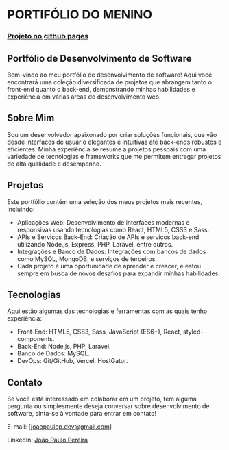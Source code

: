 # PORTIFÓLIO DO MENINO

### [Projeto no github pages](https://joaopaulopereirax.github.io/portifolio-joaopaulox/)

## Portfólio de Desenvolvimento de Software
Bem-vindo ao meu portfólio de desenvolvimento de software! Aqui você encontrará uma coleção diversificada de projetos que abrangem tanto o front-end quanto o back-end, demonstrando minhas habilidades e experiência em várias áreas do desenvolvimento web.

## Sobre Mim
Sou um desenvolvedor apaixonado por criar soluções funcionais, que vão desde interfaces de usuário elegantes e intuitivas até back-ends robustos e eficientes. Minha experiência se resume a projetos pessoais com uma variedade de tecnologias e frameworks que me permitem entregar projetos de alta qualidade e desempenho.

## Projetos
Este portfólio contém uma seleção dos meus projetos mais recentes, incluindo:

- Aplicações Web: Desenvolvimento de interfaces modernas e responsivas usando tecnologias como React, HTML5, CSS3 e Sass.
- APIs e Serviços Back-End: Criação de APIs e serviços back-end utilizando Node.js, Express, PHP, Laravel, entre outros.
- Integrações e Banco de Dados: Integrações com bancos de dados como MySQL, MongoDB, e serviços de terceiros.
- Cada projeto é uma oportunidade de aprender e crescer, e estou sempre em busca de novos desafios para expandir minhas habilidades.

## Tecnologias
Aqui estão algumas das tecnologias e ferramentas com as quais tenho experiência:

- Front-End: HTML5, CSS3, Sass, JavaScript (ES6+), React, styled-components.
- Back-End: Node.js, PHP, Laravel.
- Banco de Dados: MySQL.
- DevOps: Git/GitHub, Vercel, HostGator.

## Contato
Se você está interessado em colaborar em um projeto, tem alguma pergunta ou simplesmente deseja conversar sobre desenvolvimento de software, sinta-se à vontade para entrar em contato!

E-mail: [joaopaulop.dev@gmail.com]

LinkedIn: [João Paulo Pereira](https://www.linkedin.com/in/jo%C3%A3o-paulo-pereira-7615591a6/)

